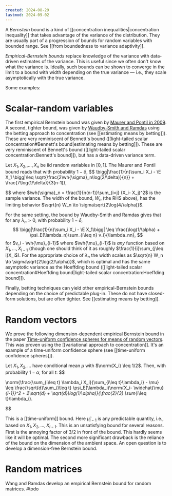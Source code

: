 ```yaml
---
created: 2024-08-29
lastmod: 2024-09-02
---
```

A *Bernstein* bound is a kind of [[concentration inequalities|concentration inequality]] that takes advantage of the variance of the distribution. They are usually part of a progression of bounds for random variables with bounded range. See [[from boundedness to variance adaptivity]]. 

_Empirical-Bernstein bounds_ replace knowledge of the variance with data-driven estimates of the variance. This is useful since we often don't know what the variance is. Ideally, such bounds can be shown to converge in the limit to a bound with width depending on the true variance —  i.e., they scale asymptotically with the true variance. 

Some examples: 

# Scalar-random variables 

The first empirical Bernstein bound was given by [Maurer and Pontil in 2009](https://arxiv.org/pdf/0907.3740). A second, tighter bound, was given by [Waudby-Smith and Ramdas](https://arxiv.org/pdf/2010.09686) using the betting approach to concentration (see [[estimating means by betting]]). These are very reminiscent of Bennett's bound ([[light-tailed scalar concentration#Bennett's bound|estimating means by betting]]). These are very reminiscent of Bennett's bound ([[light-tailed scalar concentration:Bennett's bound]]), but has a data-driven variance term. 

Let $X_1, X_2, ,\dots, X_n$ be iid random variables in $[0,1]$. The Maurer and Pontil bound reads that with probability $1-\delta$,
$$
\bigg|\frac{1}{n}\sum_i X_i - \E X_1 \bigg|\leq \sqrt{\frac{2\wh{\sigma}_n\log(2/\delta)}{n}} + \frac{7\log(1/\delta)}{3(n-1)},

$$
where $\wh{\sigma}_n = \frac{1}{n(n-1)}\sum_{i<j} (X_i- X_j)^2$ is the sample variance. The width of the bound, $W_n$ (the RHS above), has the limiting behavior $\sqrt{n} W_n \to \sigma\sqrt{2\log(4/\alpha)}$.

For the same setting, the bound by Waudby-Smith and Ramdas gives that for any $\lambda_n>0$, with probability $1-\delta$,
$$
\bigg|\frac{1}{n}\sum_i X_i - \E X_1\bigg| \leq \frac{\log(1/\alpha) + \psi_E(\lambda_n)\sum_{i\leq n} v_i}{\lambda_nn},
$$
for $v_i - \wh{\mu}_{i-1}$ where $\wh{\mu}_{i-1}$ is _any_ function based on $X_1,\dots,X_{i-1}$ (though one should think of it as roughly $\frac{1}{i}\sum_{j\leq i}X_i$). For the appropriate choice of $\lambda_n$ the width scales as $\sqrt{n} W_n \to \sigma\sqrt{2\log(2/\alpha)}$, which is optimal and has the same asymptotic variance as the Hoeffding bound ([[light-tailed scalar concentration#Hoeffding bound|light-tailed scalar concentration:Hoeffding bound]]).

Finally, betting techniques can yield other empirical-Bernstein bounds depending on the choice of predictable plug-in. These do not have closed-form solutions, but are often tighter. See [[estimating means by betting]]. 
# Random vectors 

We prove the following dimension-dependent empirical Bernstein bound in the paper [Time-uniform confidence spheres for means of random vectors](https://arxiv.org/abs/2311.08168). This was proven using the [[variational approach to concentration]]. It's an example of a time-uniform confidence sphere (see [[time-uniform confidence spheres]]). 

Let $X_1,X_2,\dots$ have conditional mean $\mu$ with $\norm{X_i} \leq 1/2$. Then, with probability $1-\alpha$, for all $t$: 
$$

\norm{\frac{\sum_{i\leq t} \lambda_i X_i}{\sum_{i\leq t}\lambda_i} - \mu} \leq \frac{\sqrt{d}\sum_{i\leq t} \psi_E(\lambda_i)\norm{X_i- \widehat{\mu}_{i-1}}^2 + 2\sqrt{d} + \sqrt{d}\log(1/\alpha)}{\frac{2}{3} \sum_{i\leq t}\lambda_i}.

$$

This is a [[time-uniform]] bound. Here $\widehat{\mu}_{i-1}$ is any predictable quantity, i.e., based on $X_1, X_2, \dots, X_{i-1}$. This is an unsatisfying bound for several reasons. First is the annoying factor of 3/2 in front of the bound. This hardly seems like it will be optimal. The second more significant drawback is the reliance of the bound on the dimension of the ambient space. An open question is to develop a dimension-free Bernstein bound. 

# Random matrices 

Wang and Ramdas develop an empirical Bernstein bound for random matrices. #todo 

